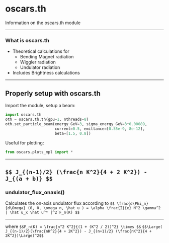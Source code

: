 # oscars.th

Information on the oscars.th module

---

### What is oscars.th

- Theoretical calculations for
  - Bending Magnet radiation
  - Wiggler radiation
  - Undulator radiation
- Includes Brightness calculations

---

## Properly setup with oscars.th
Import the module, setup a beam:

```python
import oscars.th
oth = oscars.th.th(gpu=1, nthreads=8)
oth.set_particle_beam(energy_GeV=3, sigma_energy_GeV=3*0.00089,
                      current=0.5, emittance=[0.55e-9, 8e-12],
                      beta=[1.5, 0.8])
```

Useful for plotting:

```python
from oscars.plots_mpl import *
```

---

`$$ J_{(n-1)/2} (\frac{n K^2}{4 + 2 K^2}) - J_{(a + b)} $$`
---


### undulator_flux_onaxis()
Calculates the on-axis undulator flux according to 
`$$ \frac{d\Phi_n}{d\Omega} (0, 0, \omega_n, \hat u ) = \alpha \frac{I}{e} N^2 \gamma^2 | \hat u_x \hat u^* |^2 F_n(K) $$`

---

where
`$$F_n(K) = \frac{n^2 K^2}{(1 + (K^2 / 2))^2} \times $$`
`$$\Large( J_{(n-1)/2}(\frac{nK^2}{4 + 2K^2}) - J_{(n+1)/2} (\frac{nK^2}{4 + 2K^2})\Large)^2$$`

